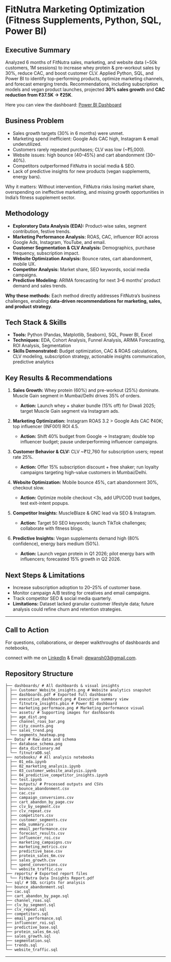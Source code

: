# FitNutra Marketing Optimization (Fitness Supplements, Python, SQL, Power BI)


## Executive Summary

Analyzed 6 months of FitNutra sales, marketing, and website data (\~50k customers, 1M sessions) to increase whey protein & pre-workout sales by 30%, reduce CAC, and boost customer CLV. Applied Python, SQL, and Power BI to identify top-performing products, optimize marketing channels, and forecast emerging trends. Recommendations, including subscription models and vegan product launches, projected **30% sales growth** and **CAC reduction from ₹37.5K → ₹25K**.

Here you can view the dashboard: [Power BI Dashboard](https://app.powerbi.com/links/l9_xid4yCW?ctid=be24d83a-834a-48f6-add7-aae3bf5ee41c&pbi_source=linkShare)

## Business Problem

* Sales growth targets (30% in 6 months) were unmet.
* Marketing spend inefficient: Google Ads CAC high, Instagram & email underutilized.
* Customers rarely repeated purchases; CLV was low (\~₹5,000).
* Website issues: high bounce (40–45%) and cart abandonment (30–40%).
* Competitors outperformed FitNutra in social media & SEO.
* Lack of predictive insights for new products (vegan supplements, energy bars).

Why it matters: Without intervention, FitNutra risks losing market share, overspending on ineffective marketing, and missing growth opportunities in India’s fitness supplement sector.



## Methodology

* **Exploratory Data Analysis (EDA):** Product-wise sales, segment contribution, festive trends.
* **Marketing Performance Analysis:** ROAS, CAC, influencer ROI across Google Ads, Instagram, YouTube, and email.
* **Customer Segmentation & CLV Analysis:** Demographics, purchase frequency, subscription impact.
* **Website Optimization Analysis:** Bounce rates, cart abandonment, mobile UX.
* **Competitor Analysis:** Market share, SEO keywords, social media campaigns.
* **Predictive Modeling:** ARIMA forecasting for next 3–6 months’ product demand and sales trends.

**Why these methods:** Each method directly addresses FitNutra’s business challenges, enabling **data-driven recommendations for marketing, sales, and product strategy**.



## Tech Stack & Skills

* **Tools:** Python (Pandas, Matplotlib, Seaborn), SQL, Power BI, Excel
* **Techniques:** EDA, Cohort Analysis, Funnel Analysis, ARIMA Forecasting, ROI Analysis, Segmentation
* **Skills Demonstrated:** Budget optimization, CAC & ROAS calculations, CLV modeling, subscription strategy, actionable insights communication, predictive analytics



## Key Results & Recommendations

1. **Sales Growth:** Whey protein (60%) and pre-workout (25%) dominate. Muscle Gain segment in Mumbai/Delhi drives 35% of orders.
   * **Action:** Launch whey + shaker bundle (15% off) for Diwali 2025; target Muscle Gain segment via Instagram ads.

2. **Marketing Optimization:** Instagram ROAS 3.2 > Google Ads CAC ₹40K; top influencer (INF001) ROI 4.5.
   * **Action:** Shift 40% budget from Google → Instagram; double top influencer budget; pause underperforming influencer campaigns.

3. **Customer Behavior & CLV:** CLV \~₹12,760 for subscription users; repeat rate 25%.
   * **Action:** Offer 15% subscription discount + free shaker; run loyalty campaigns targeting high-value customers in Mumbai/Delhi.

4. **Website Optimization:** Mobile bounce 45%, cart abandonment 30%, checkout slow.
   * **Action:** Optimize mobile checkout <3s, add UPI/COD trust badges, test exit-intent popups.

5. **Competitor Insights:** MuscleBlaze & GNC lead via SEO & Instagram.
   * **Action:** Target 50 SEO keywords; launch TikTok challenges; collaborate with fitness blogs.

6. **Predictive Insights:** Vegan supplements demand high (80% confidence), energy bars medium (50%).
   * **Action:** Launch vegan protein in Q1 2026; pilot energy bars with influencers; forecasted 15% growth in Q2 2026.


## Next Steps & Limitations

* Increase subscription adoption to 20–25% of customer base.
* Monitor campaign A/B testing for creatives and email campaigns.
* Track competitor SEO & social media quarterly.
* **Limitations:** Dataset lacked granular customer lifestyle data; future analysis could refine churn and retention strategies.

---

## Call to Action

For questions, collaborations, or deeper walkthroughs of dashboards and notebooks,  

connect with me on [LinkedIn](https://www.linkedin.com/in/dewansh-vishwakarma) &
Email: dewansh03@gmail.com.



## Repository Structure

```
├── dashboards/ # All dashboards & visual insights
│ ├── Customer_Website_insights.png # Website analytics snapshot
│ ├── dashboards.pdf # Exported full dashboards
│ ├── executive_dashboard.png # Executive summary view
│ ├── fitnutra_insights.pbix # Power BI dashboard
│ ├── marketing_performace.png # Marketing performance visual
│ └── assets/ # Supporting images for dashboards
│ ├── age_dist.png
│ ├── channel_roas_bar.png
│ ├── city_counts.png
│ ├── sales_trend.png
│ └── segments_heatmap.png
├── Data/ # Raw data and schema
│ ├── database_schema.png
│ ├── data_dictionary.md
│ └── fitnutraDB.sql
├── notebooks/ # All analysis notebooks
│ ├── 01_eda.ipynb
│ ├── 02_marketing_analysis.ipynb
│ ├── 03_customer_website_analysis.ipynb
│ ├── 04_predictive_competitor_insights.ipynb
│ ├── test.ipynb
│ └── outputs/ # Processed outputs and CSVs
│ ├── bounce_abandonment.csv
│ ├── cac.csv
│ ├── campaign_conversions.csv
│ ├── cart_abandon_by_page.csv
│ ├── clv_by_segment.csv
│ ├── clv_repeat.csv
│ ├── competitors.csv
│ ├── customer_segments.csv
│ ├── eda_summary.csv
│ ├── email_performance.csv
│ ├── forecast_results.csv
│ ├── influencer_roi.csv
│ ├── marketing_campaigns.csv
│ ├── marketing_metrics.csv
│ ├── predictive_base.csv
│ ├── protein_sales_6m.csv
│ ├── sales_growth.csv
│ ├── spend_conversions.csv
│ └── website_traffic.csv
├── reports/ # Exported report files
│ └── FitNutra Data Insights Report.pdf
└── sql/ # SQL scripts for analysis
├── bounce_abandonment.sql
├── cac.sql
├── cart_abandon_by_page.sql
├── channel_roas.sql
├── clv_by_segment.sql
├── clv_repeat.sql
├── competitors.sql
├── email_performance.sql
├── influencer_roi.sql
├── predictive_base.sql
├── protein_sales_6m.sql
├── sales_growth.sql
├── segmentation.sql
├── trends.sql
└── website_traffic.sql
```
---
